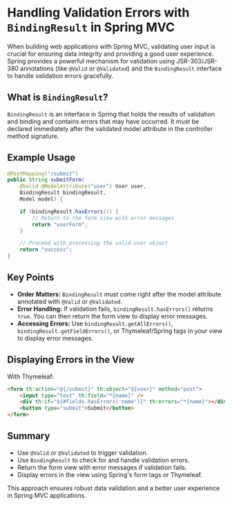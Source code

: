 # Handling Validation Errors with `BindingResult` in Spring MVC

When building web applications with Spring MVC, validating user input is crucial for ensuring data integrity and providing a good user experience. Spring provides a powerful mechanism for validation using JSR-303/JSR-380 annotations (like `@Valid` or `@Validated`) and the `BindingResult` interface to handle validation errors gracefully.

## What is `BindingResult`?

`BindingResult` is an interface in Spring that holds the results of validation and binding and contains errors that may have occurred. It must be declared immediately after the validated model attribute in the controller method signature.

## Example Usage

```java
@PostMapping("/submit")
public String submitForm(
    @Valid @ModelAttribute("user") User user,
    BindingResult bindingResult,
    Model model) {

    if (bindingResult.hasErrors()) {
        // Return to the form view with error messages
        return "userForm";
    }

    // Proceed with processing the valid user object
    return "success";
}
```

## Key Points

- **Order Matters:** `BindingResult` must come right after the model attribute annotated with `@Valid` or `@Validated`.
- **Error Handling:** If validation fails, `bindingResult.hasErrors()` returns `true`. You can then return the form view to display error messages.
- **Accessing Errors:** Use `bindingResult.getAllErrors()`, `bindingResult.getFieldErrors()`, or Thymeleaf/Spring tags in your view to display error messages.

## Displaying Errors in the View

With Thymeleaf:

```html
<form th:action="@{/submit}" th:object="${user}" method="post">
    <input type="text" th:field="*{name}" />
    <div th:if="${#fields.hasErrors('name')}" th:errors="*{name}"></div>
    <button type="submit">Submit</button>
</form>
```

## Summary

- Use `@Valid` or `@Validated` to trigger validation.
- Use `BindingResult` to check for and handle validation errors.
- Return the form view with error messages if validation fails.
- Display errors in the view using Spring's form tags or Thymeleaf.

This approach ensures robust data validation and a better user experience in Spring MVC applications.
